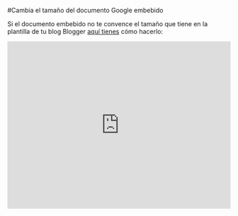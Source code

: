 #Cambia el tamaño del documento Google embebido

Si el documento embebido no te convence el tamaño que tiene en la plantilla de tu blog Blogger [aquí tienes](https://view.genial.ly/5e88787159ee3c0df40e35da/interactive-image-cambiar-tamano-doc-blogger) cómo hacerlo:

<div style="width: 100%;"><div style="position: relative; padding-bottom: 75%; padding-top: 0; height: 0;"><iframe frameborder="0" width="1080" height="810" style="position: absolute; top: 0; left: 0; width: 100%; height: 100%;" src="https://view.genial.ly/5e88787159ee3c0df40e35da" type="text/html" allowscriptaccess="always" allowfullscreen="true" scrolling="yes" allownetworking="all"></iframe> </div> </div>